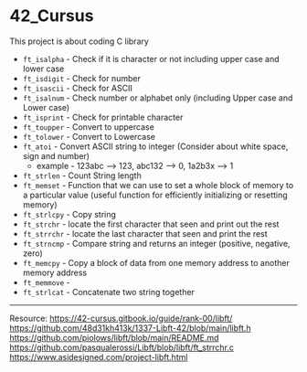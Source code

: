 # 42_Cursus
This project is about coding C library

- `ft_isalpha` - Check if it is character or not including upper case and lower case
- `ft_isdigit` - Check for number
- `ft_isascii` - Check for ASCII
- `ft_isalnum` - Check number or alphabet only (including Upper case and Lower case)
- `ft_isprint` - Check for printable character 
- `ft_toupper` - Convert to uppercase
- `ft_tolower` - Convert to Lowercase
- `ft_atoi` - Convert ASCII string to integer (Consider about white space, sign and number)
  - example - 123abc --> 123, abc132 --> 0, 1a2b3x --> 1
- `ft_strlen` - Count String length
- `ft_memset` - Function that we can use to set a whole block of memory to a particular value (useful function for efficiently initializing or resetting memory)
- `ft_strlcpy` - Copy string
- `ft_strchr` - locate the first character that seen and print out the rest
- `ft_strrchr` - locate the last character that seen and print the rest 
- `ft_strncmp` - Compare string and returns an integer (positive, negative, zero)
- `ft_memcpy` - Copy a block of data from one memory address to another memory address 
- `ft_memmove` - 
- `ft_strlcat` - Concatenate two string together 

---

Resource:
https://42-cursus.gitbook.io/guide/rank-00/libft/
https://github.com/48d31kh413k/1337-Libft-42/blob/main/libft.h
https://github.com/piolows/libft/blob/main/README.md
https://github.com/pasqualerossi/Libft/blob/libft/ft_strrchr.c
https://www.asidesigned.com/project-libft.html
